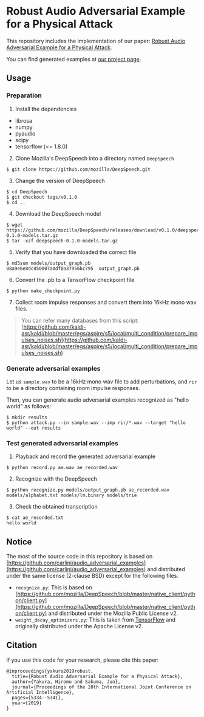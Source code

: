 # Robust Audio Adversarial Example for a Physical Attack

This repository includes the implementation of our paper: [Robust Audio Adversarial Example for a Physical Attack](https://www.ijcai.org/proceedings/2019/741).

You can find generated examples at [our project page](https://yumetaro.info/projects/audio-ae/).

## Usage

### Preparation

1. Install the dependencies

- librosa
- numpy
- pyaudio
- scipy
- tensorflow (<= 1.8.0)

2. Clone Mozilla's DeepSpeech into a directory named `DeepSpeech`

```
$ git clone https://github.com/mozilla/DeepSpeech.git
```

3. Change the version of DeepSpeech

```
$ cd DeepSpeech
$ git checkout tags/v0.1.0
$ cd ..
```


4. Download the DeepSpeech model

```
$ wget https://github.com/mozilla/DeepSpeech/releases/download/v0.1.0/deepspeech-0.1.0-models.tar.gz
$ tar -xzf deepspeech-0.1.0-models.tar.gz
```

5. Verify that you have downloaded the correct file

```
$ md5sum models/output_graph.pb 
08a9e6e8dc450007a0df0a37956bc795  output_graph.pb
```

6. Convert the .pb to a TensorFlow checkpoint file

```
$ python make_checkpoint.py
```

7. Collect room impulse responses and convert them into 16kHz mono wav files.

> You can refer many databases from this script: [https://github.com/kaldi-asr/kaldi/blob/master/egs/aspire/s5/local/multi_condition/prepare_impulses_noises.sh](https://github.com/kaldi-asr/kaldi/blob/master/egs/aspire/s5/local/multi_condition/prepare_impulses_noises.sh)

### Generate adversarial examples

Let us `sample.wav` to be a 16kHz mono wav file to add perturbations, and `rir` to be a directory containing room impulse responses.

Then, you can generate audio adversarial examples recognized as "hello world" as follows:

```
$ mkdir results
$ python attack.py --in sample.wav --imp rir/*.wav --target "hello world" --out results
```

### Test generated adversarial examples

1. Playback and record the generated adversarial example

```
$ python record.py ae.wav ae_recorded.wav
```

2. Recognize with the DeepSpeech

```
$ python recognize.py models/output_graph.pb ae_recorded.wav models/alphabet.txt models/lm.binary models/trie
```

3. Check the obtained transcription

```
$ cat ae_recorded.txt
hello world
```

## Notice

The most of the source code in this repository is based on [https://github.com/carlini/audio_adversarial_examples](https://github.com/carlini/audio_adversarial_examples) and distributed under the same license (2-clause BSD) except for the following files.

- `recognize.py`: This is based on [https://github.com/mozilla/DeepSpeech/blob/master/native_client/python/client.py](https://github.com/mozilla/DeepSpeech/blob/master/native_client/python/client.py) and distributed under the Mozilla Public License v2.
- `weight_decay_optimizers.py`: This is taken from [TensorFlow](https://github.com/tensorflow/tensorflow/blob/master/tensorflow/contrib/opt/python/training/weight_decay_optimizers.py) and originally distributed under the Apache License v2.

## Citation

If you use this code for your research, please cite this paper:

```
@inproceedings{yakura2019robust,
  title={Robust Audio Adversarial Example for a Physical Attack},
  author={Yakura, Hiromu and Sakuma, Jun},
  journal={Proceedings of the 28th International Joint Conference on Artificial Intelligence},
  pages={5334--5341},
  year={2019}
}
 ```
